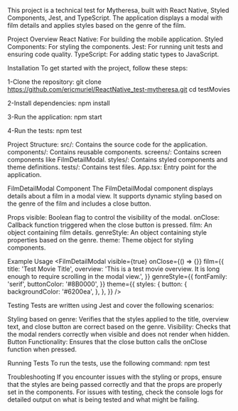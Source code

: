 This project is a technical test for Mytheresa, built with React Native, Styled Components, Jest, and TypeScript. The application displays a modal with film details and applies styles based on the genre of the film.

Project Overview
   React Native: For building the mobile application.
   Styled Components: For styling the components.
   Jest: For running unit tests and ensuring code quality.
   TypeScript: For adding static types to JavaScript.
   
Installation
To get started with the project, follow these steps:

1-Clone the repository: 
   git clone https://github.com/ericmuriel/ReactNative_test-mytheresa.git
   cd testMovies
   
2-Install dependencies:
   npm install

3-Run the application:
   npm start

4-Run the tests:
   npm test


Project Structure:
   src/: Contains the source code for the application.
      components/: Contains reusable components.
      screens/: Contains screen components like FilmDetailModal.
      styles/: Contains styled components and theme definitions.
   tests/: Contains test files.
   App.tsx: Entry point for the application.

FilmDetailModal Component
   The FilmDetailModal component displays details about a film in a modal view. It supports dynamic styling based on the genre of the film and includes a close button.

   Props
      visible: Boolean flag to control the visibility of the modal.
      onClose: Callback function triggered when the close button is pressed.
      film: An object containing film details.
      genreStyle: An object containing style properties based on the genre.
      theme: Theme object for styling components.

Example Usage
<FilmDetailModal
  visible={true}
  onClose={() => {}}
  film={{
    title: 'Test Movie Title',
    overview: 'This is a test movie overview. It is long enough to require scrolling in the modal view.',
  }}
  genreStyle={{
    fontFamily: 'serif',
    buttonColor: '#8B0000',
  }}
  theme={{
    styles: {
      button: {
        backgroundColor: '#6200ea',
      },
    },
  }}
/>


Testing
   Tests are written using Jest and cover the following scenarios:
   
   Styling based on genre: Verifies that the styles applied to the title, overview text, and close button are correct based on the genre.
   Visibility: Checks that the modal renders correctly when visible and does not render when hidden.
   Button Functionality: Ensures that the close button calls the onClose function when pressed.

Running Tests
   To run the tests, use the following command:
      npm test


Troubleshooting
   If you encounter issues with the styling or props, ensure that the styles are being passed correctly and that the props are properly set in the components.
   For issues with testing, check the console logs for detailed output on what is being tested and what might be failing.
